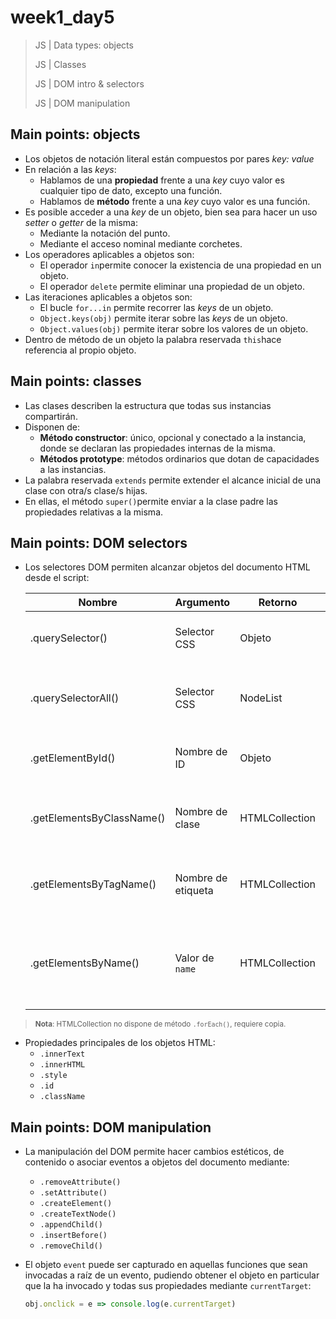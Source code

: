 # week1_day5

> JS | Data types: objects
>
> JS | Classes
>
> JS | DOM intro & selectors
>
> JS | DOM manipulation


## Main points: objects

- Los objetos de notación literal están compuestos por pares _key: value_
- En relación a las _keys_:
  - Hablamos de una **propiedad** frente a una _key_ cuyo valor es cualquier tipo de dato, excepto una función.
  - Hablamos de **método** frente a una _key_ cuyo valor es una función.
- Es posible acceder a una _key_ de un objeto, bien sea para hacer un uso _setter_ o _getter_ de la misma:
  - Mediante la notación del punto.
  - Mediante el acceso nominal mediante corchetes.
- Los operadores aplicables a objetos son:
  - El operador `in`permite conocer la existencia de una propiedad en un objeto.
  - El operador `delete` permite eliminar una propiedad de un objeto.
- Las iteraciones aplicables a objetos son:
  - El bucle `for...in` permite recorrer las _keys_ de un objeto.
  - `Object.keys(obj)` permite iterar sobre las _keys_ de un objeto.
  - `Object.values(obj)` permite iterar sobre los valores de un objeto.
 - Dentro de método de un objeto la palabra reservada `this`hace referencia al propio objeto.
 
 ## Main points: classes
 
- Las clases describen la estructura que todas sus instancias compartirán.
- Disponen de:
  - **Método constructor**: único, opcional y conectado a la instancia, donde se declaran las propiedades internas de la misma.
  - **Métodos prototype**: métodos ordinarios que dotan de capacidades a las instancias.
- La palabra reservada `extends` permite extender el alcance inicial de una clase con otra/s clase/s hijas.
- En ellas, el método `super()`permite enviar a la clase padre las propiedades relativas a la misma.

 ## Main points: DOM selectors
 
 - Los selectores DOM permiten alcanzar objetos del documento HTML desde el script:
 
    | Nombre | Argumento | Retorno | Alcance |
    | ------------- | ------------- | ------------- | ------------- |
    | .querySelector() | Selector CSS | Objeto | Primer objeto que coincida con el selector |
    | .querySelectorAll() | Selector CSS | NodeList | Array de objetos que coincidan con el selector |
    | .getElementById() | Nombre de ID | Objeto | Objeto cuyo ID coincida con el selector |
    | .getElementsByClassName() | Nombre de clase | HTMLCollection | Array de objetos que contengan la clase argumentada |
    | .getElementsByTagName() | Nombre de etiqueta | HTMLCollection | Array de objetos que contengan la clase argumentada |
    | .getElementsByName() | Valor de `name` | HTMLCollection | Array de objetos que contengan el valor argumentado en su atributo `name` |

> <sub>**Nota**: HTMLCollection no dispone de método `.forEach()`, requiere copia.</sub>

- Propiedades principales de los objetos HTML:
  - `.innerText`
  - `.innerHTML`
  - `.style`
  - `.id`
  - `.className`

 ## Main points: DOM manipulation
 
 - La manipulación del DOM permite hacer cambios estéticos, de contenido o asociar eventos a objetos del documento mediante:
   - `.removeAttribute()`
   - `.setAttribute()`
   - `.createElement()`
   - `.createTextNode()`
   - `.appendChild()`
   - `.insertBefore()`
   - `.removeChild()`

- El objeto `event` puede ser capturado en aquellas funciones que sean invocadas a raíz de un evento, pudiendo obtener el objeto en particular que la ha invocado y todas sus propiedades mediante `currentTarget`:

  ````javascript
  obj.onclick = e => console.log(e.currentTarget)
  ````
   
  

